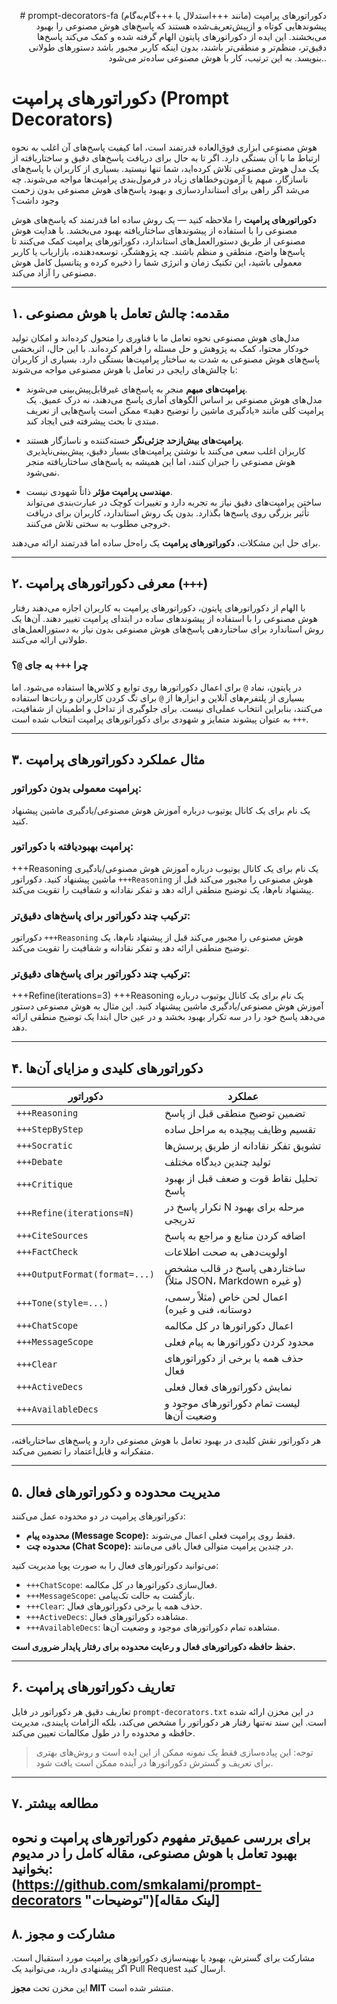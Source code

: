 <p align="right">
# prompt-decorators-fa
دکوراتورهای پرامپت (مانند +++استدلال یا +++گام‌به‌گام) پیشوندهایی کوتاه و ازپیش‌تعریف‌شده هستند که پاسخ‌های هوش مصنوعی را بهبود می‌بخشند. این ایده از دکوراتورهای پایتون الهام گرفته شده و کمک می‌کند پاسخ‌ها دقیق‌تر، منظم‌تر و منطقی‌تر باشند، بدون اینکه کاربر مجبور باشد دستورهای طولانی بنویسد. به این ترتیب، کار با هوش مصنوعی ساده‌تر می‌شود..


# دکوراتورهای پرامپت (Prompt Decorators)

هوش مصنوعی ابزاری فوق‌العاده قدرتمند است، اما کیفیت پاسخ‌های آن اغلب به نحوه ارتباط ما با آن بستگی دارد. اگر تا به حال برای دریافت پاسخ‌های دقیق و ساختاریافته از یک مدل هوش مصنوعی تلاش کرده‌اید، شما تنها نیستید. بسیاری از کاربران با پاسخ‌های ناسازگار، مبهم یا آزمون‌وخطاهای زیاد در فرمول‌بندی پرامپت‌ها مواجه می‌شوند. چه می‌شد اگر راهی برای استانداردسازی و بهبود پاسخ‌های هوش مصنوعی بدون زحمت وجود داشت؟

**دکوراتورهای پرامپت** را ملاحظه کنید — یک روش ساده اما قدرتمند که پاسخ‌های هوش مصنوعی را با استفاده از پیشوندهای ساختاریافته بهبود می‌بخشد. با هدایت هوش مصنوعی از طریق دستورالعمل‌های استاندارد، دکوراتورهای پرامپت کمک می‌کنند تا پاسخ‌ها واضح، منطقی و منظم باشند. چه پژوهشگر، توسعه‌دهنده، بازاریاب یا کاربر معمولی باشید، این تکنیک زمان و انرژی شما را ذخیره کرده و پتانسیل کامل هوش مصنوعی را آزاد می‌کند.

---

## ۱. مقدمه: چالش تعامل با هوش مصنوعی

مدل‌های هوش مصنوعی نحوه تعامل ما با فناوری را متحول کرده‌اند و امکان تولید خودکار محتوا، کمک به پژوهش و حل مسئله را فراهم کرده‌اند. با این حال، اثربخشی پاسخ‌های هوش مصنوعی به شدت به ساختار پرامپت‌ها بستگی دارد. بسیاری از کاربران با چالش‌های رایجی در تعامل با هوش مصنوعی مواجه می‌شوند:

- **پرامپت‌های مبهم** منجر به پاسخ‌های غیرقابل‌پیش‌بینی می‌شوند.  
  مدل‌های هوش مصنوعی بر اساس الگوهای آماری پاسخ می‌دهند، نه درک عمیق. یک پرامپت کلی مانند «یادگیری ماشین را توضیح دهید» ممکن است پاسخ‌هایی از تعریف مبتدی تا بحث پیشرفته فنی ایجاد کند.

- **پرامپت‌های بیش‌ازحد جزئی‌نگر** خسته‌کننده و ناسازگار هستند.  
  کاربران اغلب سعی می‌کنند با نوشتن پرامپت‌های بسیار دقیق، پیش‌بینی‌ناپذیری هوش مصنوعی را جبران کنند، اما این همیشه به پاسخ‌های ساختاریافته منجر نمی‌شود.

- **مهندسی پرامپت مؤثر** ذاتاً شهودی نیست.  
  ساختن پرامپت‌های دقیق نیاز به تجربه دارد و تغییرات کوچک در عبارت‌بندی می‌تواند تأثیر بزرگی روی پاسخ‌ها بگذارد. بدون یک روش استاندارد، کاربران برای دریافت خروجی مطلوب به سختی تلاش می‌کنند.

برای حل این مشکلات، **دکوراتورهای پرامپت** یک راه‌حل ساده اما قدرتمند ارائه می‌دهند.

---

## ۲. معرفی دکوراتورهای پرامپت (`+++`)

با الهام از دکوراتورهای پایتون، دکوراتورهای پرامپت به کاربران اجازه می‌دهند رفتار هوش مصنوعی را با استفاده از پیشوندهای ساده در ابتدای پرامپت تغییر دهند. آن‌ها یک روش استاندارد برای ساختاردهی پاسخ‌های هوش مصنوعی بدون نیاز به دستورالعمل‌های طولانی ارائه می‌کنند.

### چرا `+++` به جای `@`؟  
در پایتون، نماد `@` برای اعمال دکوراتورها روی توابع و کلاس‌ها استفاده می‌شود. اما بسیاری از پلتفرم‌های آنلاین و ابزارها از `@` برای تگ کردن کاربران و ربات‌ها استفاده می‌کنند، بنابراین انتخاب عملی‌ای نیست. برای جلوگیری از تداخل و اطمینان از شفافیت، `+++` به عنوان پیشوند متمایز و شهودی برای دکوراتورهای پرامپت انتخاب شده است.

---

## ۳. مثال عملکرد دکوراتورهای پرامپت



### پرامپت معمولی بدون دکوراتور:
یک نام برای یک کانال یوتیوب درباره آموزش هوش مصنوعی/یادگیری ماشین پیشنهاد کنید.

### پرامپت بهبودیافته با دکوراتور:
+++Reasoning
یک نام برای یک کانال یوتیوب درباره آموزش هوش مصنوعی/یادگیری ماشین پیشنهاد کنید.
دکوراتور `+++Reasoning` هوش مصنوعی را مجبور می‌کند قبل از پیشنهاد نام‌ها، یک توضیح منطقی ارائه دهد و تفکر نقادانه و شفافیت را تقویت می‌کند.

### ترکیب چند دکوراتور برای پاسخ‌های دقیق‌تر:    
دکوراتور `+++Reasoning` هوش مصنوعی را مجبور می‌کند قبل از پیشنهاد نام‌ها، یک توضیح منطقی ارائه دهد و تفکر نقادانه و شفافیت را تقویت می‌کند.

### ترکیب چند دکوراتور برای پاسخ‌های دقیق‌تر:
+++Refine(iterations=3)
+++Reasoning
یک نام برای یک کانال یوتیوب درباره آموزش هوش مصنوعی/یادگیری ماشین پیشنهاد کنید.
این مثال به هوش مصنوعی دستور می‌دهد پاسخ خود را در سه تکرار بهبود بخشد و در عین حال ابتدا یک توضیح منطقی ارائه دهد.

---

## ۴. دکوراتورهای کلیدی و مزایای آن‌ها

| دکوراتور               | عملکرد                                                                 |
|-------------------------|------------------------------------------------------------------------|
| `+++Reasoning`          | تضمین توضیح منطقی قبل از پاسخ                                         |
| `+++StepByStep`         | تقسیم وظایف پیچیده به مراحل ساده                                     |
| `+++Socratic`           | تشویق تفکر نقادانه از طریق پرسش‌ها                                    |
| `+++Debate`             | تولید چندین دیدگاه مختلف                                              |
| `+++Critique`           | تحلیل نقاط قوت و ضعف قبل از بهبود پاسخ                                 |
| `+++Refine(iterations=N)`| تکرار پاسخ در N مرحله برای بهبود تدریجی                               |
| `+++CiteSources`        | اضافه کردن منابع و مراجع به پاسخ                                      |
| `+++FactCheck`          | اولویت‌دهی به صحت اطلاعات                                              |
| `+++OutputFormat(format=...)` | ساختاردهی پاسخ در قالب مشخص (مثلاً JSON، Markdown و غیره)           |
| `+++Tone(style=...)`    | اعمال لحن خاص (مثلاً رسمی، دوستانه، فنی و غیره)                       |
| `+++ChatScope`          | اعمال دکوراتورها در کل مکالمه                                         |
| `+++MessageScope`       | محدود کردن دکوراتورها به پیام فعلی                                    |
| `+++Clear`              | حذف همه یا برخی از دکوراتورهای فعال                                   |
| `+++ActiveDecs`         | نمایش دکوراتورهای فعال فعلی                                           |
| `+++AvailableDecs`      | لیست تمام دکوراتورهای موجود و وضعیت آن‌ها                             |

هر دکوراتور نقش کلیدی در بهبود تعامل با هوش مصنوعی دارد و پاسخ‌های ساختاریافته، متفکرانه و قابل‌اعتماد را تضمین می‌کند.

---

## ۵. مدیریت محدوده و دکوراتورهای فعال

دکوراتورهای پرامپت در دو محدوده عمل می‌کنند:

- **محدوده پیام (Message Scope):** فقط روی پرامپت فعلی اعمال می‌شوند.
- **محدوده چت (Chat Scope):** در چندین پرامپت متوالی فعال باقی می‌مانند.

می‌توانید دکوراتورهای فعال را به صورت پویا مدیریت کنید:

- `+++ChatScope`: فعال‌سازی دکوراتورها در کل مکالمه.
- `+++MessageScope`: بازگشت به حالت تک‌پیامی.
- `+++Clear`: حذف همه یا برخی دکوراتورهای فعال.
- `+++ActiveDecs`: مشاهده دکوراتورهای فعال.
- `+++AvailableDecs`: مشاهده تمام دکوراتورهای موجود و وضعیت آن‌ها.

**حفظ حافظه دکوراتورهای فعال و رعایت محدوده برای رفتار پایدار ضروری است.**

---

## ۶. تعاریف دکوراتورهای پرامپت

تعاریف دقیق هر دکوراتور در فایل `prompt-decorators.txt` در این مخزن ارائه شده است. این سند نه‌تنها رفتار هر دکوراتور را مشخص می‌کند، بلکه الزامات پایبندی، مدیریت حافظه و محدوده را در طول مکالمات تعیین می‌کند.

> توجه: این پیاده‌سازی فقط یک نمونه ممکن از این ایده است و روش‌های بهتری برای تعریف و گسترش دکوراتورها در آینده ممکن است یافت شود.

---

## ۷. مطالعه بیشتر

برای بررسی عمیق‌تر مفهوم دکوراتورهای پرامپت و نحوه بهبود تعامل با هوش مصنوعی، مقاله کامل را در مدیوم بخوانید:  
(https://github.com/smkalami/prompt-decorators "توضیحات")[لینک مقاله]
---

## ۸. مشارکت و مجوز

مشارکت برای گسترش، بهبود یا بهینه‌سازی دکوراتورهای پرامپت مورد استقبال است. اگر پیشنهادی دارید، می‌توانید یک Pull Request ارسال کنید.

این مخزن تحت **مجوز MIT** منتشر شده است.

</p>
